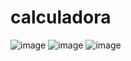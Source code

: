 # calculadora

![image](https://user-images.githubusercontent.com/119822059/209009259-bffb4907-244b-4b70-9b76-3e09091d5530.png)
![image](https://user-images.githubusercontent.com/119822059/209009776-0d6afb22-2fc1-47dc-88c9-8ee758802ac6.png)
![image](https://user-images.githubusercontent.com/119822059/209011340-5891df1d-5cf7-412d-bdea-31f9e6833c3e.png)
